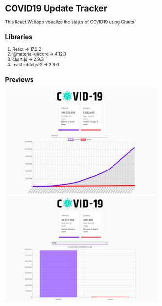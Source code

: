# COVID19 Update Tracker

This React Webapp visualize the status of COVID19 using Charts

## Libraries

1. React -> 17.0.2
2. @material-ui/core -> 4.12.3
3. chart.js -> 2.9.3
4. react-chartjs-2 -> 2.9.0 <br/>

## Previews

![alt tag](https://github.com/SanjoJins/COVID-19-UpdateTracker/blob/master/2.png)<br/>
![alt tag](https://github.com/SanjoJins/COVID-19-UpdateTracker/blob/master/1.png)<br/>

